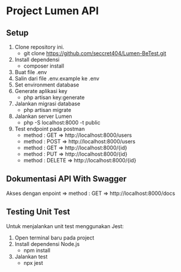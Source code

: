 # Project Lumen API

## Setup

1. Clone repository ini.
   - git clone https://github.com/seccret404/Lumen-BeTest.git
3. Install dependensi
   - composer install
4. Buat file .env
5. Salin dari file .env.example ke .env
6. Set environment database  
7. Generate aplikasi key
   - php artisan key:generate
8. Jalankan migrasi database
   - php artisan migrate
9. Jalankan server Lumen
   - php -S localhost:8000 -t public
10. Test endpoint pada postman
    - method : GET => http://localhost:8000/users
    - method : POST => http://localhost:8000/users
    - method : GET => http://localhost:8000/{id}
    - method : PUT => http://localhost:8000/{id}
    - method : DELETE => http://localhost:8000/{id}

## Dokumentasi API With Swagger
Akses dengan enpoint 
=> method : GET => http://localhost:8000/docs

## Testing Unit Test

Untuk menjalankan unit test menggunakan Jest:

1. Open terminal baru pada project
2. Install dependensi Node.js
   - npm install
4. Jalankan test
   - npx jest



